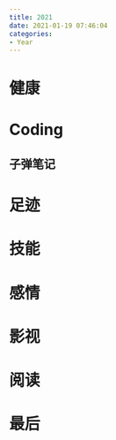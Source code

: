 ```yaml
---
title: 2021
date: 2021-01-19 07:46:04
categories:
- Year
---
```


# 健康

# Coding

## 子弹笔记

# 足迹

# 技能

# 感情

# 影视

# 阅读

# 最后

















